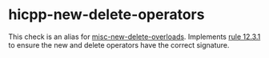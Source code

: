 # hicpp-new-delete-operators

This check is an alias for
[misc-new-delete-overloads](misc-new-delete-overloads.html). Implements
[rule 12.3.1](http://www.codingstandard.com/section/12-3-free-store/) to
ensure the <span class="title-ref">new</span> and
<span class="title-ref">delete</span> operators have the correct
signature.
